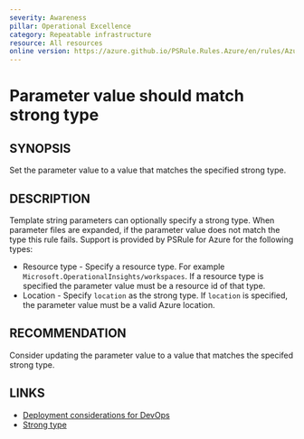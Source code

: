 ```yaml
---
severity: Awareness
pillar: Operational Excellence
category: Repeatable infrastructure
resource: All resources
online version: https://azure.github.io/PSRule.Rules.Azure/en/rules/Azure.Template.ParameterStrongType/
---
```


# Parameter value should match strong type

## SYNOPSIS

Set the parameter value to a value that matches the specified strong type.

## DESCRIPTION

Template string parameters can optionally specify a strong type.
When parameter files are expanded, if the parameter value does not match the type this rule fails.
Support is provided by PSRule for Azure for the following types:

- Resource type - Specify a resource type.
  For example `Microsoft.OperationalInsights/workspaces`.
  If a resource type is specified the parameter value must be a resource id of that type.
- Location - Specify `location` as the strong type.
  If `location` is specified, the parameter value must be a valid Azure location.

## RECOMMENDATION

Consider updating the parameter value to a value that matches the specifed strong type.

## LINKS

- [Deployment considerations for DevOps](https://learn.microsoft.com/azure/architecture/framework/devops/release-engineering-cd#automation)
- [Strong type](https://azure.github.io/PSRule.Rules.Azure/using-templates/#strongtype)

